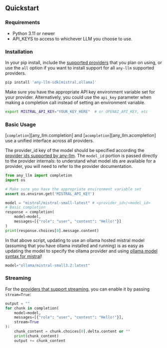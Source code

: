 ## Quickstart

### Requirements

- Python 3.11 or newer
- API_KEYS to access to whichever LLM you choose to use.

### Installation

In your pip install, include the [supported providers](./providers.md) that you plan on using, or use the `all` option if you want to install support for all `any-llm` supported providers.

```bash
pip install 'any-llm-sdk[mistral,ollama]'
```

Make sure you have the appropriate API key environment variable set for your provider. Alternatively,
you could use the `api_key` parameter when making a completion call instead of setting an environment variable.

```bash
export MISTRAL_API_KEY="YOUR_KEY_HERE"  # or OPENAI_API_KEY, etc
```

### Basic Usage

[`completion`][any_llm.completion] and [`acompletion`][any_llm.acompletion] use a unified interface across all providers.

The provider_id key of the model should be specified according the [provider ids supported by any-llm](./providers.md).
The `model_id` portion is passed directly to the provider internals: to understand what model ids are available for a provider,
you will need to refer to the provider documentation.

```python
from any_llm import completion
import os

# Make sure you have the appropriate environment variable set
assert os.environ.get('MISTRAL_API_KEY')

model = "mistral/mistral-small-latest" # <provider_id>/<model_id>
# Basic completion
response = completion(
    model=model,
    messages=[{"role": "user", "content": "Hello!"}]
)
print(response.choices[0].message.content)
```

In that above script,
updating to use an ollama hosted mistral model (assuming that you have ollama installed and running)
is as easy as updating the model to specify the ollama provider and using
[ollama model syntax for mistral](https://ollama.com/library/mistral-small3.2)!

```python
model="ollama/mistral-small3.2:latest"
```

### Streaming

For the [providers that support streaming](./providers.md), you can enable it by passing `stream=True`:

```python
output = ""
for chunk in completion(
    model=model,
    messages=[{"role": "user", "content": "Hello!"}],
    stream=True
):
    chunk_content = chunk.choices[0].delta.content or ""
    print(chunk_content)
    output += chunk_content
```
